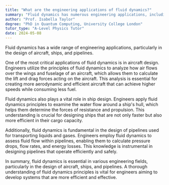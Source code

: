 ```yaml
---
title: "What are the engineering applications of fluid dynamics?"
summary: "Fluid dynamics has numerous engineering applications, including designing aircraft, ships, and pipelines."
author: "Prof. Isabella Taylor"
degree: "PhD in Quantum Computing, University College London"
tutor_type: "A-Level Physics Tutor"
date: 2024-05-08
---
```


Fluid dynamics has a wide range of engineering applications, particularly in the design of aircraft, ships, and pipelines.

One of the most critical applications of fluid dynamics is in aircraft design. Engineers utilize the principles of fluid dynamics to analyze how air flows over the wings and fuselage of an aircraft, which allows them to calculate the lift and drag forces acting on the aircraft. This analysis is essential for creating more aerodynamic and efficient aircraft that can achieve higher speeds while consuming less fuel.

Fluid dynamics also plays a vital role in ship design. Engineers apply fluid dynamics principles to examine the water flow around a ship's hull, which helps them determine the forces of resistance and propulsion. This understanding is crucial for designing ships that are not only faster but also more efficient in their cargo capacity.

Additionally, fluid dynamics is fundamental in the design of pipelines used for transporting liquids and gases. Engineers employ fluid dynamics to assess fluid flow within pipelines, enabling them to calculate pressure drops, flow rates, and energy losses. This knowledge is instrumental in designing pipelines that operate efficiently and safely.

In summary, fluid dynamics is essential in various engineering fields, particularly in the design of aircraft, ships, and pipelines. A thorough understanding of fluid dynamics principles is vital for engineers aiming to develop systems that are more efficient and effective.
    
